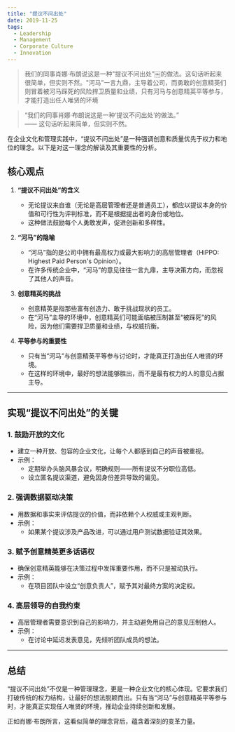```yaml
---
title: "提议不问出处"
date: 2019-11-25
tags:
  - Leadership
  - Management
  - Corporate Culture
  - Innovation
---
```


> 我们的同事肖娜·布朗说这是一种"提议不问出处"￼的做法。这句话听起来很简单，但实则不然。"河马"一言九鼎，主导着公司，而勇敢的创意精英们则冒着被河马踩死的风险捍卫质量和业绩，只有河马与创意精英平等参与，才能打造出任人唯贤的环境

> “我们的同事肖娜·布朗说这是一种‘提议不问出处’的做法。”  
> —— 这句话听起来简单，但实则不然。

在企业文化和管理实践中，“提议不问出处”是一种强调创意和质量优先于权力和地位的理念。以下是对这一理念的解读及其重要性的分析。

## 核心观点

1. **“提议不问出处”的含义**  
   - 无论提议来自谁（无论是高层管理者还是普通员工），都应以提议本身的价值和可行性为评判标准，而不是根据提出者的身份或地位。  
   - 这种做法鼓励每个人勇敢发声，促进创新和多样性。

2. **“河马”的隐喻**  
   - “河马”指的是公司中拥有最高权力或最大影响力的高层管理者（HiPPO: Highest Paid Person's Opinion）。  
   - 在许多传统企业中，“河马”的意见往往一言九鼎，主导决策方向，而忽视了其他人的声音。

3. **创意精英的挑战**  
   - 创意精英是指那些富有创造力、敢于挑战现状的员工。  
   - 在“河马”主导的环境中，创意精英们可能面临被压制甚至“被踩死”的风险，因为他们需要捍卫质量和业绩，与权威抗衡。

4. **平等参与的重要性**  
   - 只有当“河马”与创意精英平等参与讨论时，才能真正打造出任人唯贤的环境。  
   - 在这样的环境中，最好的想法能够胜出，而不是最有权力的人的意见占据主导。

---

## 实现“提议不问出处”的关键

### 1. 鼓励开放的文化

- 建立一种开放、包容的企业文化，让每个人都感到自己的声音被重视。  
- 示例：  
  - 定期举办头脑风暴会议，明确规则——所有提议不分职位高低。  
  - 设立匿名提议渠道，避免因身份差异导致的偏见。

### 2. 强调数据驱动决策

- 用数据和事实来评估提议的价值，而非依赖个人权威或主观判断。  
- 示例：  
  - 如果某个提议涉及产品改进，可以通过用户测试数据验证其效果。  

### 3. 赋予创意精英更多话语权

- 确保创意精英能够在决策过程中发挥重要作用，而不只是被动执行。  
- 示例：  
  - 在项目团队中设立“创意负责人”，赋予其对最终方案的决定权。

### 4. 高层领导的自我约束

- 高层管理者需要意识到自己的影响力，并主动避免用自己的意见压制他人。  
- 示例：  
  - 在讨论中延迟发表意见，先倾听团队成员的想法。  

---

## 总结

“提议不问出处”不仅是一种管理理念，更是一种企业文化的核心体现。它要求我们打破传统的权力结构，让最好的想法脱颖而出。只有当“河马”与创意精英平等参与时，才能真正实现任人唯贤的环境，推动企业持续创新和发展。

正如肖娜·布朗所言，这看似简单的理念背后，蕴含着深刻的变革力量。
